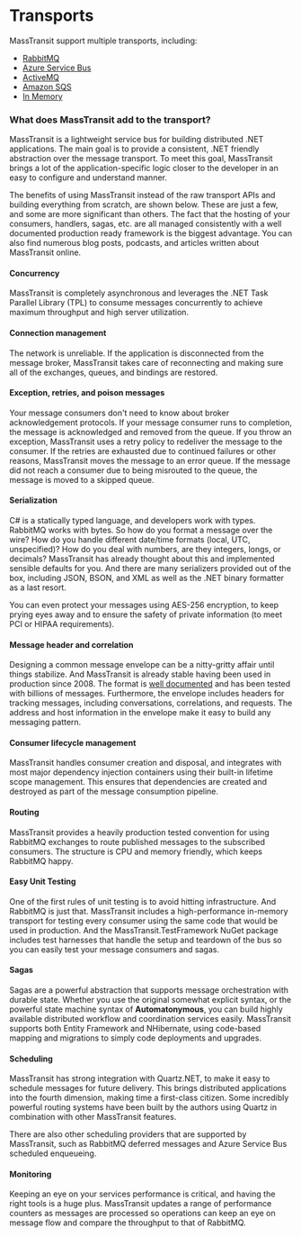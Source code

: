 # Transports

MassTransit support multiple transports, including:

* [RabbitMQ](rabbitmq)
* [Azure Service Bus](azure-sb)
* [ActiveMQ](activemq)
* [Amazon SQS](amazonsqs)
* [In Memory](in-memory)

### What does MassTransit add to the transport?

MassTransit is a lightweight service bus for building distributed .NET applications. The main goal is to provide a consistent, .NET friendly abstraction over the message transport. To meet this goal, MassTransit brings a lot of the application-specific logic closer to the developer in an easy to configure and understand manner.

The benefits of using MassTransit instead of the raw transport APIs and building everything from scratch, are shown below. These are just a few, and some are more significant than others. The fact that the hosting of your consumers, handlers, sagas, etc. are all managed consistently with a well documented production ready framework is the biggest advantage. You can also find numerous blog posts, podcasts, and articles written about MassTransit online.

#### Concurrency

MassTransit is completely asynchronous and leverages the .NET Task Parallel Library (TPL) to consume messages concurrently to achieve maximum throughput and high server utilization.

#### Connection management

The network is unreliable. If the application is disconnected from the message broker, MassTransit takes care of reconnecting and making sure all of the exchanges, queues, and bindings are restored.

#### Exception, retries, and poison messages

Your message consumers don't need to know about broker acknowledgement protocols. If your message consumer runs to completion, the message is acknowledged and removed from the queue. If you throw an exception, MassTransit uses a retry policy to redeliver the message to the consumer. If the retries are exhausted due to continued failures or other reasons, MassTransit moves the message to an error queue. If the message did not reach a consumer due to being misrouted to the queue, the message is moved to a skipped queue.

#### Serialization

C# is a statically typed language, and developers work with types. RabbitMQ works with bytes. So how do you format a message over the wire? How do you handle different date/time formats (local, UTC, unspecified)? How do you deal with numbers, are they integers, longs, or decimals? MassTransit has already thought about this and implemented sensible defaults for you. And there are many serializers provided out of the box, including JSON, BSON, and XML as well as the .NET binary formatter as a last resort.

You can even protect your messages using AES-256 encryption, to keep prying eyes away and to ensure the safety of private information (to meet PCI or HIPAA requirements).

#### Message header and correlation

Designing a common message envelope can be a nitty-gritty affair until things stabilize. And MassTransit is already stable having been used in production since 2008. The format is [well documented](/architecture/interoperability) and has been tested with billions of messages. Furthermore, the envelope includes headers for tracking messages, including conversations, correlations, and requests. The address and host information in the envelope make it easy to build any messaging pattern.

#### Consumer lifecycle management

MassTransit handles consumer creation and disposal, and integrates with most major dependency injection containers using their built-in lifetime scope management. This ensures that dependencies are created and destroyed as part of the message consumption pipeline.

#### Routing

MassTransit provides a heavily production tested convention for using RabbitMQ exchanges to route published messages to the subscribed consumers. The structure is CPU and memory friendly, which keeps RabbitMQ happy.

#### Easy Unit Testing

One of the first rules of unit testing is to avoid hitting infrastructure. And RabbitMQ is just that. MassTransit includes a high-performance in-memory transport for testing every consumer using the same code that would be used in production. And the MassTransit.TestFramework NuGet package includes test harnesses that handle the setup and teardown of the bus so you can easily test your message consumers and sagas.

#### Sagas

Sagas are a powerful abstraction that supports message orchestration with durable state. Whether you use the original somewhat explicit syntax, or the powerful state machine syntax of **Automatonymous**, you can build highly available distributed workflow and coordination services easily. MassTransit supports both Entity Framework and NHibernate, using code-based mapping and migrations to simply code deployments and upgrades.

#### Scheduling

MassTransit has strong integration with Quartz.NET, to make it easy to schedule messages for future delivery. This brings distributed applications into the fourth dimension, making time a first-class citizen. Some incredibly powerful routing systems have been built by the authors using Quartz in combination with other MassTransit features.

There are also other scheduling providers that are supported by MassTransit, such as RabbitMQ deferred messages and Azure Service Bus scheduled enqueueing.

#### Monitoring

Keeping an eye on your services performance is critical, and having the right tools is a huge plus. MassTransit updates a range of performance counters as messages are processed so operations can keep an eye on message flow and compare the throughput to that of RabbitMQ.
